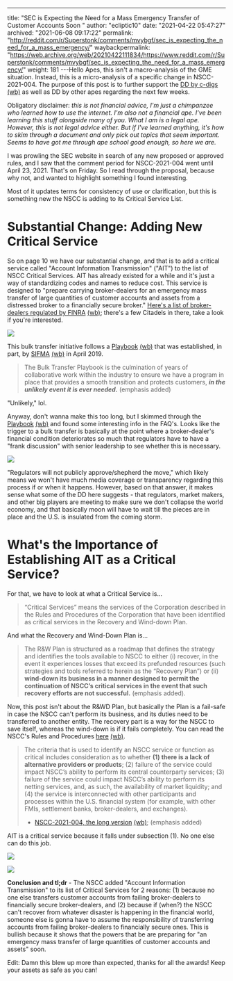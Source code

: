 ---
title: "SEC is Expecting the Need for a Mass Emergency Transfer of Customer Accounts Soon "
author: "ecliptic10"
date: "2021-04-22 05:47:27"
archived: "2021-06-08 09:17:22"
permalink: "http://reddit.com/r/Superstonk/comments/mvybgf/sec_is_expecting_the_need_for_a_mass_emergency/"
waybackpermalink: "https://web.archive.org/web/20210422111834/https://www.reddit.com/r/Superstonk/comments/mvybgf/sec_is_expecting_the_need_for_a_mass_emergency/"
weight: 181
---Hello Apes, this isn't a macro-analysis of the GME situation. Instead, this is a micro-analysis of a specific change in NSCC-2021-004. The purpose of this post is to further support the [DD by c-digs](https://www.reddit.com/r/Superstonk/comments/mu9xed/why_were_still_trading_sideways_and_why_we_havent/?utm_source=share&utm_medium=web2x&context=3) [(wb)](https://web.archive.org/web/20210422124159/https://www.reddit.com/r/Superstonk/comments/mu9xed/why_were_still_trading_sideways_and_why_we_havent/) as well as DD by other apes regarding the next few weeks.


Obligatory disclaimer: *this is not financial advice, I'm just a chimpanzee who learned how to use the internet. I'm also not a financial ape. I've been learning this stuff alongside many of you. What I am is a legal ape. However, this is not legal advice either. But if I've learned anything, it's how to skim through a document and only pick out topics that seem important. Seems to have got me through ape school good enough, so here we are.*


I was prowling the SEC website in search of any new proposed or approved rules, and I saw that the comment period for NSCC-2021-004 went until April 23, 2021. That's on Friday. So I read through the proposal, because why not, and wanted to highlight something I found interesting.


Most of it updates terms for consistency of use or clarification, but this is something new the NSCC is adding to its Critical Service List.


Substantial Change: Adding New Critical Service
===============================================


So on page 10 we have our substantial change, and that is to add a critical service called "Account Information Transmission" ("AIT") to the list of NSCC Critical Services. AIT has already existed for a while and it's just a way of standardizing codes and names to reduce cost. This service is designed to "prepare carrying broker-dealers for an emergency mass transfer of large quantities of customer accounts and assets from a distressed broker to a financially secure broker." [Here's a list of broker- dealers regulated by FINRA](https://www.finra.org/about/firms-we-regulate/broker-dealer-firms-we-regulate) [(wb)](https://web.archive.org/web/20210210040031/https://www.finra.org/about/firms-we-regulate/broker-dealer-firms-we-regulate); there's a few Citadels in there, take a look if you're interested.


![](/img/inhx9qykzmu61.png)


This bulk transfer initiative follows a [Playbook](https://www.sifma.org/wp-content/uploads/2019/04/SIFMA_Bulk_Transfer_Playbook_April_2019.pdf) [(wb)](https://web.archive.org/web/20210329202518/https://www.sifma.org/wp-content/uploads/2019/04/SIFMA_Bulk_Transfer_Playbook_April_2019.pdf) that was established, in part, by [SIFMA](https://www.sifma.org/resources/general/bulk-transfer-playbook/) [(wb)](https://web.archive.org/web/20210331094920/https://www.sifma.org/resources/general/bulk-transfer-playbook/) in April 2019.



> 
> The Bulk Transfer Playbook is the culmination of years of collaborative work within the industry to ensure we have a program in place that provides a smooth transition and protects customers, ***in the unlikely event it is ever needed.*** (emphasis added)
> 
> 
> 


"Unlikely," lol.


Anyway, don't wanna make this too long, but I skimmed through the [Playbook](https://www.sifma.org/wp-content/uploads/2019/04/SIFMA_Bulk_Transfer_Playbook_April_2019.pdf) [(wb)](https://web.archive.org/web/20210329202518/https://www.sifma.org/wp-content/uploads/2019/04/SIFMA_Bulk_Transfer_Playbook_April_2019.pdf) and found some interesting info in the FAQ's. Looks like the trigger to a bulk transfer is basically at the point where a broker-dealer's financial condition deteriorates so much that regulators have to have a "frank discussion" with senior leadership to see whether this is necessary.


![](/img/zik8xjxd6nu61.png)


"Regulators will not publicly approve/shepherd the move," which likely means we won't have much media coverage or transparency regarding this process if or when it happens. However, based on that answer, it makes sense what some of the DD here suggests - that regulators, market makers, and other big players are meeting to make sure we don't collapse the world economy, and that basically moon will have to wait till the pieces are in place and the U.S. is insulated from the coming storm.


What's the Importance of Establishing AIT as a Critical Service?
================================================================


For that, we have to look at what a Critical Service is...



> 
> “Critical Services” means the services of the Corporation described in the Rules and Procedures of the Corporation that have been identified as critical services in the Recovery and Wind-down Plan.
> 
> 
> 


And what the Recovery and Wind-Down Plan is...



> 
> The R&W Plan is structured as a roadmap that defines the strategy and identifies the tools available to NSCC to either (i) recover, in the event it experiences losses that exceed its prefunded resources (such strategies and tools referred to herein as the “Recovery Plan”) or (ii) **wind-down its business in a manner designed to permit the continuation of NSCC’s critical services in the event that such recovery efforts are not successful.** (emphasis added).
> 
> 
> 


Now, this post isn't about the R&WD Plan, but basically the Plan is a fail-safe in case the NSCC can't perform its business, and its duties need to be transferred to another entity. The recovery part is a way for the NSCC to save itself, whereas the wind-down is if it fails completely. You can read the NSCC's Rules and Procedures [here](https://www.dtcc.com/~/media/Files/Downloads/legal/rules/nscc_rules.pdf) [(wb)](https://web.archive.org/web/20210428004042/https://www.dtcc.com/~/media/Files/Downloads/legal/rules/nscc_rules.pdf).



> 
> The criteria that is used to identify an NSCC service or function as critical includes consideration as to whether **(1) there is a lack of alternative providers or products**; (2) failure of the service could impact NSCC’s ability to perform its central counterparty services; (3) failure of the service could impact NSCC’s ability to perform its netting services, and, as such, the availability of market liquidity; and (4) the service is interconnected with other participants and processes within the U.S. financial system (for example, with other FMIs, settlement banks, broker-dealers, and exchanges). 
> 
> 
> - [NSCC-2021-004, the long version](https://www.dtcc.com/-/media/Files/Downloads/legal/rule-filings/2021/NSCC/SR-NSCC-2021-004.pdf) [(wb)](https://web.archive.org/web/20210325113155/https://www.dtcc.com/-/media/Files/Downloads/legal/rule-filings/2021/NSCC/SR-NSCC-2021-004.pdf); (emphasis added)
> 
> 
> 


AIT is a critical service because it falls under subsection (1). No one else can do this job.


![](/img/tws84rpopnu61.png)


![](/img/kwfhofbtrnu61.png)


**Conclusion and tl;dr** - The NSCC added "Account Information Transmission" to its list of Critical Services for 2 reasons: (1) because no one else transfers customer accounts from failing broker-dealers to financially secure broker-dealers, and (2) because if (when?) the NSCC can't recover from whatever disaster is happening in the financial world, someone else is gonna have to assume the responsibility of transferring accounts from failing broker-dealers to financially secure ones. This is bullish because it shows that the powers that be are preparing for "an emergency mass transfer of large quantities of customer accounts and assets" soon.


Edit: Damn this blew up more than expected, thanks for all the awards! Keep your assets as safe as you can!

